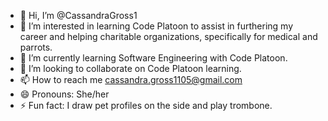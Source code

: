 - 👋 Hi, I’m @CassandraGross1
- 👀 I’m interested in learning Code Platoon to assist in furthering my career and helping charitable organizations, specifically for medical and parrots. 
- 🌱 I’m currently learning Software Engineering with Code Platoon.
- 💞️ I’m looking to collaborate on Code Platoon learning.
- 📫 How to reach me cassandra.gross1105@gmail.com
- 😄 Pronouns: She/her
- ⚡ Fun fact: I draw pet profiles on the side and play trombone. 

<!---
CassandraGross1/CassandraGross1 is a ✨ special ✨ repository because its `README.md` (this file) appears on your GitHub profile.
You can click the Preview link to take a look at your changes.
--->
